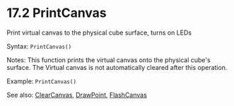 # 17.2 PrintCanvas

Print virtual canvas to the physical cube surface, turns on LEDs

Syntax: `PrintCanvas()`

Notes: This function prints the virtual canvas onto the physical cube's surface. The Virtual canvas is not automatically cleared after this operation.

Example: `PrintCanvas()`

See also: [ClearCanvas](/api-native-functions/clearcanvas.md), [DrawPoint](/api-native-functions/drawpoint.md), [FlashCanvas](/api-native-functions/flashcanvas.md)

